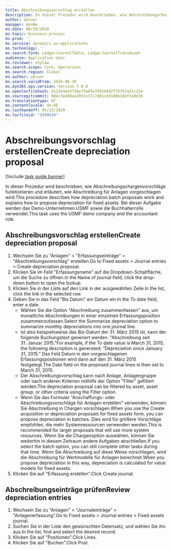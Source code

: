 ```yaml
---
title: Abschreibungsvorschlag erstellen
description: In dieser Prozedur wird beschrieben, wie Abschreibungschargenvorschläge funktionieren und erläutert, wie Abschreibung für Anlagen vorgeschlagen wird.
author: abruer
manager: AnnBe
ms.date: 08/29/2018
ms.topic: business-process
ms.prod: ''
ms.service: dynamics-ax-applications
ms.technology: ''
ms.search.form: LedgerJournalTable, LedgerJournalTransAsset
audience: Application User
ms.reviewer: shylaw
ms.search.scope: Core, Operations
ms.search.region: Global
ms.author: abruer
ms.search.validFrom: 2016-06-30
ms.dyn365.ops.version: Version 7.0.0
ms.openlocfilehash: d11554ee5f26ef5a85e799194d2f75757a31c254
ms.sourcegitcommit: 9d4c7edd0ae2053c37c7d81cdd180b16bf3a9d3b
ms.translationtype: HT
ms.contentlocale: de-DE
ms.lasthandoff: 05/15/2019
ms.locfileid: "1549534"
---
```

# <a name="create-depreciation-proposal"></a><span data-ttu-id="6f874-103">Abschreibungsvorschlag erstellen</span><span class="sxs-lookup"><span data-stu-id="6f874-103">Create depreciation proposal</span></span>

[!include [task guide banner](../../includes/task-guide-banner.md)]

<span data-ttu-id="6f874-104">In dieser Prozedur wird beschrieben, wie Abschreibungschargenvorschläge funktionieren und erläutert, wie Abschreibung für Anlagen vorgeschlagen wird.</span><span class="sxs-lookup"><span data-stu-id="6f874-104">This procedure describes how depreciation batch proposals work and explains how to propose depreciation for fixed assets.</span></span> <span data-ttu-id="6f874-105">Bei dieser Aufgabe werden das Demo-Unternehmen USMF sowie die Buchhalterrolle verwendet.</span><span class="sxs-lookup"><span data-stu-id="6f874-105">This task uses the USMF demo company and the accountant role.</span></span>


## <a name="create-depreciation-proposal"></a><span data-ttu-id="6f874-106">Abschreibungsvorschlag erstellen</span><span class="sxs-lookup"><span data-stu-id="6f874-106">Create depreciation proposal</span></span>
1. <span data-ttu-id="6f874-107">Wechseln Sie zu "Anlagen" > "Erfassungseinträge" > "Abschreibungsvorschlag" erstellen.</span><span class="sxs-lookup"><span data-stu-id="6f874-107">Go to Fixed assets > Journal entries > Create depreciation proposal.</span></span>
2. <span data-ttu-id="6f874-108">Klicken Sie im Feld "Erfassungsname" auf die Dropdown-Schaltfläche, um die Suche zu öffnen.</span><span class="sxs-lookup"><span data-stu-id="6f874-108">In the Name of journal field, click the drop-down button to open the lookup.</span></span>
3. <span data-ttu-id="6f874-109">Klicken Sie in der Liste auf den Link in der ausgewählten Zeile.</span><span class="sxs-lookup"><span data-stu-id="6f874-109">In the list, click the link in the selected row.</span></span>
4. <span data-ttu-id="6f874-110">Geben Sie in das Feld "Bis Datum" ein Datum ein.</span><span class="sxs-lookup"><span data-stu-id="6f874-110">In the To date field, enter a date.</span></span>
    * <span data-ttu-id="6f874-111">Wählen Sie die Option "Abschreibung zusammenfassen" aus, um monatliche Abschreibungen in einer einzelnen Erfassungsposition zusammenzufassen.</span><span class="sxs-lookup"><span data-stu-id="6f874-111">Select the Summarize depreciation option to summarize monthly depreciations into one journal line.</span></span>  
    * <span data-ttu-id="6f874-112">Ist also beispielsweise das Bis-Datum der 31. März 2015 ist, kann der folgende Buchungstext generiert werden: "Abschreibung seit 31. Januar 2015."</span><span class="sxs-lookup"><span data-stu-id="6f874-112">For example, if the To date value is March 31, 2015, the following description is generated: “Depreciation since January 31, 2015.”</span></span> <span data-ttu-id="6f874-113">Das Feld Datum in den vorgeschlagenen Erfassungspositionen wird dann auf den 31. März 2015 festgelegt.</span><span class="sxs-lookup"><span data-stu-id="6f874-113">The Date field on the proposed journal lines is then set to March 31, 2015.</span></span>  
    * <span data-ttu-id="6f874-114">Der Abschreibungsvorschlag kann nach Anlage, Anlagengruppe oder nach anderen Kriterien mithilfe der Option "Filter" gefiltert werden.</span><span class="sxs-lookup"><span data-stu-id="6f874-114">The depreciation proposal can be filtered by asset, asset group, or other criteria using the Filter option.</span></span>  
    * <span data-ttu-id="6f874-115">Wenn Sie das Formular "Anschaffungs- oder Abschreibungsvorschläge für Anlagen erstellen" verwenden, können Sie Abschreibung in Chargen vorschlagen.</span><span class="sxs-lookup"><span data-stu-id="6f874-115">When you use the Create acquisition or depreciation proposals for fixed assets form, you can propose depreciation in batches.</span></span> <span data-ttu-id="6f874-116">Dies wird für größere Vorschläge empfohlen, die mehr Systemressourcen verwenden werden.</span><span class="sxs-lookup"><span data-stu-id="6f874-116">This is recommended for larger proposals that will use more system resources.</span></span> <span data-ttu-id="6f874-117">Wenn Sie die Chargenoption auswählen, können Sie weiterhin in diesem Zeitraum andere Aufgaben abschließen.</span><span class="sxs-lookup"><span data-stu-id="6f874-117">If you select the batch option, you can still complete other tasks during that time.</span></span> <span data-ttu-id="6f874-118">Wenn Sie Abschreibung auf diese Weise vorschlagen, wird die Abschreibung für Wertmodelle für Anlagen berechnet.</span><span class="sxs-lookup"><span data-stu-id="6f874-118">When you propose depreciation in this way, depreciation is calculated for value models for fixed assets.</span></span>  
5. <span data-ttu-id="6f874-119">Klicken Sie auf "Erfassung erstellen".</span><span class="sxs-lookup"><span data-stu-id="6f874-119">Click Create journal.</span></span>

## <a name="review-depreciation-entries"></a><span data-ttu-id="6f874-120">Abschreibungseinträge prüfen</span><span class="sxs-lookup"><span data-stu-id="6f874-120">Review depreciation entries</span></span>
1. <span data-ttu-id="6f874-121">Wechseln Sie zu "Anlagen" > "Journaleinträge" > "Anlagenerfassung".</span><span class="sxs-lookup"><span data-stu-id="6f874-121">Go to Fixed assets > Journal entries > Fixed assets journal.</span></span>
2. <span data-ttu-id="6f874-122">Suchen Sie in der Liste den gewünschten Datensatz, und wählen Sie ihn aus.</span><span class="sxs-lookup"><span data-stu-id="6f874-122">In the list, find and select the desired record.</span></span>
3. <span data-ttu-id="6f874-123">Klicken Sie auf "Positionen".</span><span class="sxs-lookup"><span data-stu-id="6f874-123">Click Lines.</span></span>
4. <span data-ttu-id="6f874-124">Klicken Sie auf "Buchen".</span><span class="sxs-lookup"><span data-stu-id="6f874-124">Click Post.</span></span>

